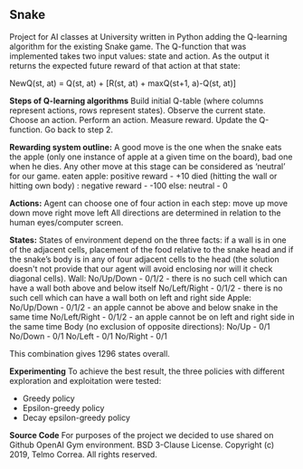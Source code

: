 ## Snake

Project for AI classes at University written in Python adding the Q-learning algorithm for the existing Snake game. The Q-function that was implemented takes two input values: state and action. As the output it returns the expected future reward of that action at that state:

NewQ(st, at) = Q(st, at) + [R(st, at) + maxQ(st+1, a)-Q(st, at)]

**Steps of Q-learning algorithms**
Build initial Q-table (where columns represent actions, rows represent states).
Observe the current state.
Choose an action.
Perform an action.
Measure reward.
Update the Q-function. Go back to step 2.

**Rewarding system outline:**
A good move is the one when the snake eats the apple (only one instance of apple at a given time on the board), bad one when he dies. Any other move at this stage can be considered as ‘neutral’ for our game. 
eaten apple: positive reward -  +10 
died (hitting the wall or hitting own body) : negative reward - -100
else: neutral - 0

**Actions:**
Agent can choose one of four action in each step:
move up
move down
move right
move left
All directions are determined in relation to the human eyes/computer screen.

**States:**
States of environment depend on the three facts: if a wall is in one of the adjacent cells, placement of the food relative to the snake head and if the snake’s body is in any of four adjacent cells to the head (the solution doesn't not provide that our agent will avoid enclosing nor will it check diagonal cells). 
Wall: 
No/Up/Down - 0/1/2 - there is no such cell which can have a wall both above and below itself 
No/Left/Right - 0/1/2 - there is no such cell which can have a wall both on left and right side 
Apple: 
No/Up/Down - 0/1/2 - an apple cannot be above and below snake in the same time
No/Left/Right - 0/1/2 - an apple cannot be on left and right side in the same time 
Body (no exclusion of opposite directions):
No/Up - 0/1
No/Down - 0/1
No/Left - 0/1
No/Right - 0/1

This combination gives 1296 states overall.  

**Experimenting**
To achieve the best result, the three policies with different exploration and exploitation were tested:
- Greedy policy
- Epsilon-greedy policy
- Decay epsilon-greedy policy

**Source Code**
For purposes of the project we decided to use shared on Github OpenAI Gym environment.
BSD 3-Clause License. Copyright (c) 2019, Telmo Correa. All rights reserved.
